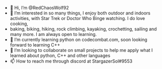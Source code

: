 - 👋 Hi, I’m @RedChaosWolf92
- 👀 I’m interested in so many things, I enjoy both outdoor and indoors activities, with Star Trek or Doctor Who Binge watching. I do love cooking,
- baking, biking, hiking, rock climbing, kayaking, crochetting, sailing and many more. I am always open to learning. 
- 🌱 I’m currently learning python on codecombat.com, soon looking forward to learning C++
- 💞️ I’m looking to collaborate on small projects to help me apply what I learned about python, C++ and other languages
- 📫 How to reach me through discord at StargazerSol#9553

<!---
RedChaosWolf92/RedChaosWolf92 is a ✨ special ✨ repository because its `README.md` (this file) appears on your GitHub profile.
You can click the Preview link to take a look at your changes.
--->
